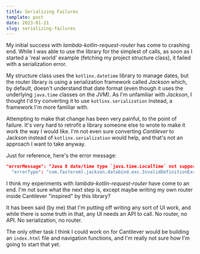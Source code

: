 ```yaml
---
title: Serializing Failures
template: post
date: 2023-01-21
slug: serializing-failures
---
```

My initial success with _lambda-kotlin-request-router_ has come to crashing end. While I was able to use the library for the simplest of calls, as soon as I started a 'real world' example (fetching my project structure class), it failed with a serialization error.

My structure class uses the `kotlinx.datetime` library to manage dates, but the router library is using a serialization framework called _Jackson_ which, by default, doesn't understand that date format (even though it uses the underlying `java.time` classes on the JVM). As I'm unfamiliar with _Jackson_, I thought I'd try converting it to use `kotlinx.serialization` instead, a framework I'm more familiar with.

Attempting to make that change has been very painful, to the point of failure. It's very hard to retrofit a library someone else to wrote to make it work the way I would like. I'm not even sure converting _Cantilever_ to Jackson instead of `kotlinx.serialization` would help, and that's not an approach I want to take anyway.

Just for reference, here's the error message:

```json
"errorMessage": "Java 8 date/time type `java.time.LocalTime` not supported by default: add Module \"com.fasterxml.jackson.datatype:jackson-datatype-jsr310\" to enable handling (through reference chain: org.liamjd.cantilever.api.controllers.Result$Success[\"value\"]->org.liamjd.cantilever.models.Structure[\"layouts\"]->org.liamjd.cantilever.models.Layouts[\"templates\"]->java.util.LinkedHashMap[\"templates/post.html.hbs\"]->org.liamjd.cantilever.models.Template[\"lastUpdated\"]->kotlinx.datetime.LocalDateTime[\"time\"]->kotlinx.datetime.LocalTime[\"value$kotlinx_datetime\"])",
  "errorType": "com.fasterxml.jackson.databind.exc.InvalidDefinitionException",
```

I think my experiments with _lambda-kotlin-request-router_ have come to an end. I'm not sure what the next step is, except maybe writing my own router inside Cantilever "inspired" by this library?

It has been said (by me) that I'm putting off writing any sort of UI work, and while there is some truth in that, any UI needs an API to call. No router, no API. No serialization, no router.

The only other task I think I could work on for Cantilever would be building an `index.html` file and navigation functions, and I'm really not sure how I'm going to start that yet.
